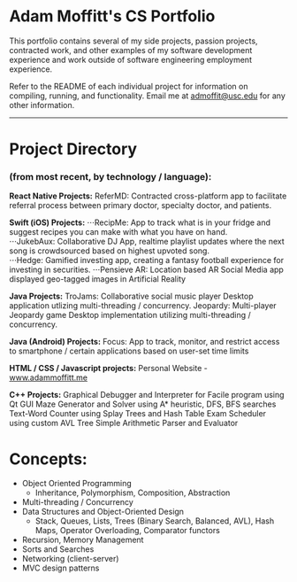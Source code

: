 # Adam Moffitt's CS Portfolio

This portfolio contains several of my side projects, passion projects, contracted work, and other examples of my software development experience and work outside of software engineering employment experience.

Refer to the README of each individual project for information on compiling, running, and functionality. Email me at admoffit@usc.edu for any other information.

----

# Project Directory 
### (from most recent, by technology / language):

__React Native Projects:__
	ReferMD: Contracted cross-platform app to facilitate referral process between primary doctor, specialty doctor, and patients. 
	
__Swift (iOS) Projects:__
⋅⋅⋅RecipMe: App to track what is in your fridge and suggest recipes you can make with what you have on hand.  
⋅⋅⋅JukebAux: Collaborative DJ App, realtime playlist updates where the next song is crowdsourced based on highest upvoted song.  
⋅⋅⋅Hedge: Gamified investing app, creating a fantasy football experience for investing in securities. 
⋅⋅⋅Pensieve AR: Location based AR Social Media app displayed geo-tagged images in Artificial Reality
	
__Java Projects:__
	TroJams: Collaborative social music player Desktop application utlizing multi-threading / concurrency.
	Jeopardy: Multi-player Jeopardy game Desktop implementation utilizing multi-threading / concurrency.

__Java (Android) Projects:__
	Focus: App to track, monitor, and restrict access to smartphone / certain applications based on user-set time limits 
	
__HTML / CSS / Javascript projects:__
	Personal Website - www.adammoffitt.me

__C++ Projects:__
	Graphical Debugger and Interpreter for Facile program using Qt GUI
	Maze Generator and Solver using A* heuristic, DFS, BFS searches
	Text-Word Counter using Splay Trees and Hash Table
	Exam Scheduler using custom AVL Tree
	Simple Arithmetic Parser and Evaluator

# Concepts:
  * Object Oriented Programming
      * Inheritance, Polymorphism, Composition, Abstraction
  * Multi-threading / Concurrency
  * Data Structures and Object-Oriented Design
      * Stack, Queues, Lists, Trees (Binary Search, Balanced, AVL), Hash Maps,
		Operator Overloading, Comparator functors  
  * Recursion, Memory Management  
  * Sorts and Searches  
  * Networking (client-server)
  * MVC design patterns
